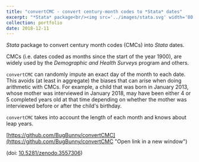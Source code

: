 ```yaml
---
title: "convertCMC - convert century-month codes to *Stata* dates"
excerpt: "*Stata* package<br/><img src='../images/stata.svg' width='80' height='80'>"
collection: portfolio
date: 2018-12-11
---
```


*Stata* package to convert century month codes (CMCs) into *Stata* dates.

CMCs (i.e. dates coded as months since the start of the year 1900), are widely used by the *Demographic and Health Surveys* program and others.

`convertCMC` can randomly impute an exact day of the month to each date. This avoids (at least in aggregate) the biases that can arise when doing arithmetic with CMCs. For example, a child that was born in January 2013, whose mother was interviewed in January 2018, may have been either 4 or 5 completed years old at that time depending on whether the mother was interviewed before or after the child's birthday.

`convertCMC` takes into account the length of each month and knows about leap years. 

[https://github.com/BugBunny/convertCMC](https://github.com/BugBunny/convertCMC "Open link in a new window")

(doi: [10.5281/zenodo.3557306](https://doi.org/10.5281/zenodo.3557306)) 
